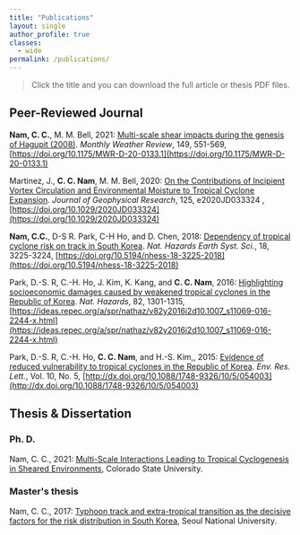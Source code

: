 ```yaml
---
title: "Publications"
layout: single
author_profile: true
classes:
  - wide
permalink: /publications/  
---
```

> Click the title and you can download the full article or thesis PDF files. 

## Peer-Reviewed Journal

**Nam, C. C.**, M. M. Bell, 2021: [Multi-scale shear impacts during the genesis of Hagupit (2008)](/assets/nam-bell_2021.pdf). *Monthly Weather Review*, 149, 551-569, [https://doi.org/10.1175/MWR-D-20-0133.1](https://doi.org/10.1175/MWR-D-20-0133.1)

Martinez, J., **C. C. Nam**, M. M. Bell, 2020: [On the Contributions of Incipient Vortex Circulation and Environmental Moisture to Tropical Cyclone Expansion](/assets/Martinez_Nam_JGR_2020.pdf). *Journal of Geophysical Research*, 125, e2020JD033324 , [https://doi.org/10.1029/2020JD033324](https://doi.org/10.1029/2020JD033324)

**Nam, C.C.**, D-S R. Park, C-H Ho, and D. Chen, 2018: [Dependency of tropical cyclone risk on track in South Korea](/assets/nam_etal_2018.pdf). *Nat. Hazards Earth Syst. Sci.*, 18, 3225-3224, [https://doi.org/10.5194/nhess-18-3225-2018](https://doi.org/10.5194/nhess-18-3225-2018)

Park, D.-S. R, C.-H. Ho, J. Kim, K. Kang, and **C. C. Nam**, 2016: [Highlighting socioeconomic damages caused by weakened tropical cyclones in the Republic of Korea](/assets/park_etal_2016.pdf). *Nat. Hazards*, 82, 1301-1315, [https://ideas.repec.org/a/spr/nathaz/v82y2016i2d10.1007_s11069-016-2244-x.html](https://ideas.repec.org/a/spr/nathaz/v82y2016i2d10.1007_s11069-016-2244-x.html)

Park, D.-S. R, C.-H. Ho, **C. C. Nam**, and H.-S. Kim,, 2015: [Evidence of reduced vulnerability to tropical cyclones in the Republic of Korea](/assets/park_etal_2015.pdf). *Env. Res. Lett.*, Vol. 10, No. 5, [http://dx.doi.org/10.1088/1748-9326/10/5/054003](http://dx.doi.org/10.1088/1748-9326/10/5/054003)

## Thesis & Dissertation

### Ph. D.
Nam, C. C., 2021: [Multi-Scale Interactions Leading to Tropical Cyclogenesis in Sheared Environments](/assets/PhD_thesis_CNam.pdf), Colorado State University.

### Master's thesis
Nam, C. C., 2017: [Typhoon track and extra-tropical transition as the decisive factors for the risk distribution in South Korea](/assets/MS_thesis_CNam.pdf), Seoul National University.
